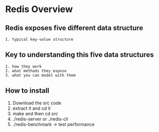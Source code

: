 # Redis Overview

## Redis exposes five different data structure

    1. typical key-value structure

## Key to understanding this five data structures

    1. how they work
    2. what methods they expose
    3. what you can model with them

## How to install

1. Download the src code
2. extract it and cd it
3. make and then cd *src*
4. ./redis-server or ./redis-cli
5. ./redis-benchmark -> test performance 
